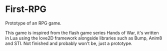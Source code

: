 # First-RPG
Prototype of an RPG game.

This game is inspired from the flash game series Hands of War, it's written in Lua using the love2D framework alongside libraries such as Bump, Anim8 and STI.
Not finished and probably won't be, just a prototype.
